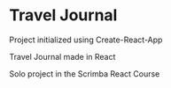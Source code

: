 # Travel Journal

Project initialized using Create-React-App

Travel Journal made in React

Solo project in the Scrimba React Course


